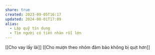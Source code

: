 ```yaml
---
share: true
created: 2023-09-05T16:17
updated: 2024-08-01T17:09
alias:
  - Lập quỹ tín dụng
  - Tìm người có tiền nhàn rỗi lớn
---
```

[[Cho vay lấy lãi]]
[[Cho mượn theo nhóm đảm bảo không bị quịt hơn]]
